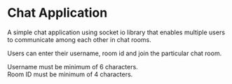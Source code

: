 # Chat Application 

A simple chat application using socket io library  that enables multiple users to communicate among each other in chat rooms.
  
Users can enter their username, room id and join the particular chat room.

Username must be minimum of 6 characters.   
Room ID must be minimum of 4 characters.
